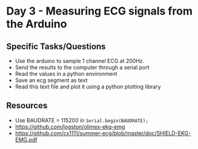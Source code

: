# Day 3 - Measuring ECG signals from the Arduino

## Specific Tasks/Questions

- Use the arduino to sample 1 channel ECG at 200Hz.
- Send the results to the computer through a serial port
- Read the values in a python environment
- Save an ecg segment as text
- Read this text file and plot it using a python plotting library

## Resources

- Use BAUDRATE = 115200 in `Serial.begin(BAUDRATE);`
- https://github.com/logston/olimex-ekg-emg
- https://github.com/cx1111/summer-ecg/blob/master/doc/SHIELD-EKG-EMG.pdf
